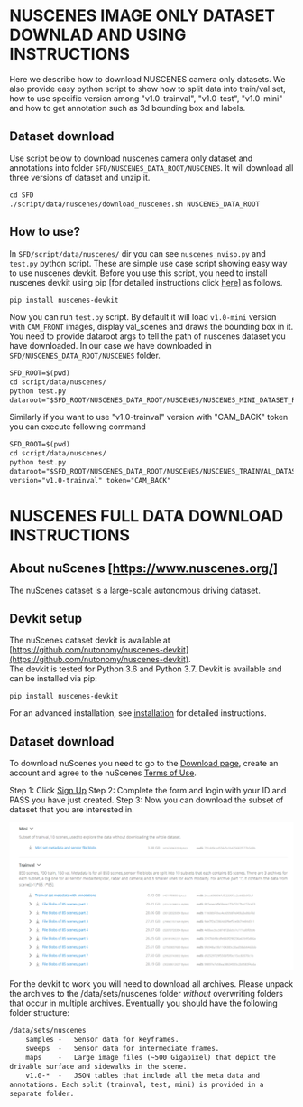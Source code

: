 # NUSCENES IMAGE ONLY DATASET DOWNLAD AND USING INSTRUCTIONS
Here we describe how to download NUSCENES camera only datasets. We also provide easy python script to show how to split data into train/val set, how to use specific version among "v1.0-trainval", "v1.0-test", "v1.0-mini" and how to get annotation such as 3d bounding box and labels. 

## Dataset download
Use script below to download nuscenes camera only dataset and annotations into folder `SFD/NUSCENES_DATA_ROOT/NUSCENES`. It will download all three versions of dataset and unzip it. 

```
cd SFD 
./script/data/nuscenes/download_nuscenes.sh NUSCENES_DATA_ROOT
```

## How to use?
In `SFD/script/data/nuscenes/` dir you can see `nuscenes_nviso.py` and `test.py` python script. These are simple use case script showing easy way to use nuscenes devkit. Before you use this script, you need to install nuscenes devkit using pip [for detailed instructions click [here](https://github.com/nutonomy/nuscenes-devkit#devkit-setup)] as follows. 

```
pip install nuscenes-devkit
```

Now you can run `test.py` script. By default it will load `v1.0-mini` version with `CAM_FRONT` images, display val_scenes and draws the bounding box in it. You need to provide dataroot args to tell the path of nuscenes dataset you have downloaded. In our case we have downloaded in `SFD/NUSCENES_DATA_ROOT/NUSCENES` folder. 

```
SFD_ROOT=$(pwd)
cd script/data/nuscenes/
python test.py dataroot="$SFD_ROOT/NUSCENES_DATA_ROOT/NUSCENES/NUSCENES_MINI_DATASET_ROOT"
```

Similarly if you want to use "v1.0-trainval" version with "CAM_BACK" token you can execute following command

```
SFD_ROOT=$(pwd)
cd script/data/nuscenes/
python test.py dataroot="$SFD_ROOT/NUSCENES_DATA_ROOT/NUSCENES/NUSCENES_TRAINVAL_DATASET_ROOT" version="v1.0-trainval" token="CAM_BACK"
```

# NUSCENES FULL DATA DOWNLOAD INSTRUCTIONS 

## About nuScenes [https://www.nuscenes.org/]
The nuScenes dataset is a large-scale autonomous driving dataset.  

## Devkit setup
The nuScenes dataset devkit is available at [https://github.com/nutonomy/nuscenes-devkit](https://github.com/nutonomy/nuscenes-devkit).  
The devkit is tested for Python 3.6 and Python 3.7. Devkit is available and can be installed via pip:  
```
pip install nuscenes-devkit
```
For an advanced installation, see [installation](https://github.com/nutonomy/nuscenes-devkit/blob/master/setup/installation.md) for detailed instructions.

## Dataset download
To download nuScenes you need to go to the [Download page](https://www.nuscenes.org/download), create an account and agree to the nuScenes [Terms of Use](https://www.nuscenes.org/terms-of-use).

Step 1: Click [Sign Up](https://www.nuscenes.org/sign-up)
Step 2: Complete the form and login with your ID and PASS you have just created. 
Step 3: Now you can download the subset of dataset that you are interested in.  
  
![Alt text](assets/nuscene1.PNG)
  
For the devkit to work you will need to download all archives. Please unpack the archives to the /data/sets/nuscenes folder *without* overwriting folders that occur in multiple archives. Eventually you should have the following folder structure:

```
/data/sets/nuscenes
    samples	-	Sensor data for keyframes.
    sweeps	-	Sensor data for intermediate frames.
    maps	-	Large image files (~500 Gigapixel) that depict the drivable surface and sidewalks in the scene.
    v1.0-*	-	JSON tables that include all the meta data and annotations. Each split (trainval, test, mini) is provided in a separate folder.
```